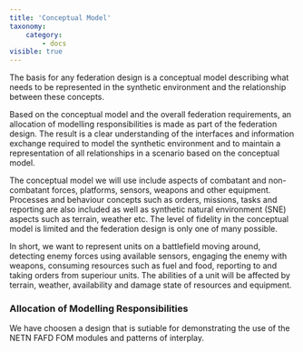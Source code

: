 ```yaml
---
title: 'Conceptual Model'
taxonomy:
    category:
        - docs
visible: true
---
```


The basis for any federation design is a conceptual model describing what needs to be represented in the synthetic environment and the 
relationship between these concepts. 

Based on the conceptual model and the overall federation requirements, an allocation of modelling responsibilities is made as part of the federation design. The result is a clear understanding of the interfaces and information exchange required to model the synthetic environment and to maintain a representation of all relationships in a scenario based on the conceptual model.

The conceptual model we will use include aspects of combatant and non-combatant forces, platforms, sensors, weapons and other equipment. Processes and behaviour concepts such as orders, missions, tasks and reporting are also included as well as synthetic natural environment (SNE) aspects such as terrain, weather etc. The level of fidelity in the conceptual model is limited and the federation design is only one of many possible.

In short, we want to represent units on a battlefield moving around, detecting enemy forces using available sensors, engaging the enemy with weapons, consuming resources such as fuel and food, reporting to and taking orders from superiour units. The abilities of a unit will be affected by terrain, weather, availability and damage state of resources and equipment. 

### Allocation of Modelling Responsibilities

We have choosen a design that is sutiable for demonstrating the use of the NETN FAFD FOM modules and patterns of interplay.



